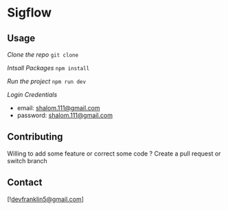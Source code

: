 # Sigflow

## Usage
*Clone the repo*
`git clone`

*Intsall Packages*
`npm install`

*Run the project*
`npm run dev`

*Login Credentials*
* email: shalom.111@gmail.com
* password: shalom.111@gmail.com

## Contributing 

Willing to add some feature or correct some code ? Create a pull request or switch branch

## Contact
[!devfranklin5@gmail.com]

